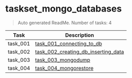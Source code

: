 # taskset_mongo_databases

> Auto generated ReadMe. Number of tasks: 4

| Task     | Description                                                                                        |
|----------|----------------------------------------------------------------------------------------------------|
| task_001 | [task_001_connecting_to_db](taskset_mongo_databases/task_001_connecting_to_db)                     |
| task_002 | [task_002_creating_db_inserting_data](taskset_mongo_databases/task_002_creating_db_inserting_data) |
| task_003 | [task_003_mongodump](taskset_mongo_databases/task_003_mongodump)                                   |
| task_004 | [task_004_mongorestore](taskset_mongo_databases/task_004_mongorestore)                             |
